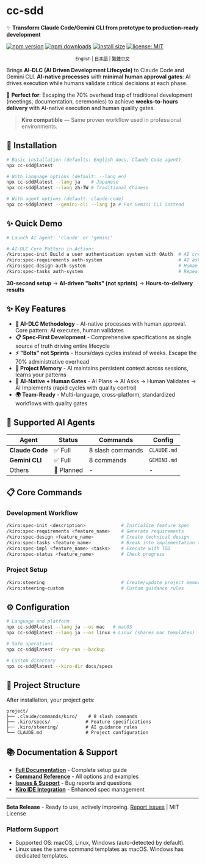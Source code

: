 # cc-sdd

✨ **Transform Claude Code/Gemini CLI from prototype to production-ready development**

<!-- npm badges -->
[![npm version](https://img.shields.io/npm/v/cc-sdd?logo=npm)](https://www.npmjs.com/package/cc-sdd?activeTab=readme)
[![npm downloads](https://img.shields.io/npm/dm/cc-sdd?logo=npm)](https://www.npmjs.com/package/cc-sdd)
[![install size](https://packagephobia.com/badge?p=cc-sdd)](https://packagephobia.com/result?p=cc-sdd)
[![license: MIT](https://img.shields.io/badge/license-MIT-green.svg)](LICENSE)

<div align="center"><sub>
English | <a href="https://github.com/gotalab/claude-code-spec/blob/main/tools/cc-sdd/README_ja.md">日本語</a> | <a href="https://github.com/gotalab/claude-code-spec/blob/main/tools/cc-sdd/README_zh-TW.md">繁體中文</a>
</sub></div>

Brings **AI-DLC (AI Driven Development Lifecycle)** to Claude Code and Gemini CLI. **AI-native processes** with **minimal human approval gates**: AI drives execution while humans validate critical decisions at each phase.

🎯 **Perfect for**: Escaping the 70% overhead trap of traditional development (meetings, documentation, ceremonies) to achieve **weeks-to-hours delivery** with AI-native execution and human quality gates.

> **Kiro compatible** — Same proven workflow used in professional environments.

## 🚀 Installation

```bash
# Basic installation (defaults: English docs, Claude Code agent)
npx cc-sdd@latest

# With language options (default: --lang en)
npx cc-sdd@latest --lang ja    # Japanese
npx cc-sdd@latest --lang zh-TW # Traditional Chinese

# With agent options (default: claude-code)
npx cc-sdd@latest --gemini-cli --lang ja # For Gemini CLI instead
```

## ✨ Quick Demo

```bash
# Launch AI agent: 'claude' or 'gemini'

# AI-DLC Core Pattern in Action:
/kiro:spec-init Build a user authentication system with OAuth  # AI creates plan
/kiro:spec-requirements auth-system                            # AI asks clarifying questions  
/kiro:spec-design auth-system                                  # Human validates, AI implements
/kiro:spec-tasks auth-system                                   # Repeat: Plan → Ask → Validate → Implement
```

**30-second setup** → **AI-driven "bolts" (not sprints)** → **Hours-to-delivery results**

## ✨ Key Features

- **🚀 AI-DLC Methodology** - AI-native processes with human approval. Core pattern: AI executes, human validates
- **📋 Spec-First Development** - Comprehensive specifications as single source of truth driving entire lifecycle
- **⚡ "Bolts" not Sprints** - Hours/days cycles instead of weeks. Escape the 70% administrative overhead
- **🧠 Project Memory** - AI maintains persistent context across sessions, learns your patterns  
- **🔄 AI-Native + Human Gates** - AI Plans → AI Asks → Human Validates → AI Implements (rapid cycles with quality control)
- **🌍 Team-Ready** - Multi-language, cross-platform, standardized workflows with quality gates

## 🤖 Supported AI Agents

| Agent | Status | Commands | Config |
|-------|--------|----------|--------|
| **Claude Code** | ✅ Full | 8 slash commands | `CLAUDE.md` |
| **Gemini CLI** | ✅ Full | 8 commands | `GEMINI.md` |
| Others | 📅 Planned | - | - |
 
## 📋 Core Commands

### Development Workflow
```bash
/kiro:spec-init <description>             # Initialize feature spec
/kiro:spec-requirements <feature_name>    # Generate requirements
/kiro:spec-design <feature_name>          # Create technical design  
/kiro:spec-tasks <feature_name>           # Break into implementation tasks
/kiro:spec-impl <feature_name> <tasks>    # Execute with TDD
/kiro:spec-status <feature_name>          # Check progress
```

### Project Setup
```bash
/kiro:steering                            # Create/update project memory
/kiro:steering-custom                     # Custom guidance rules
```

## ⚙️ Configuration

```bash
# Language and platform
npx cc-sdd@latest --lang ja --os mac   # macOS
npx cc-sdd@latest --lang ja --os linux # Linux (shares mac templates)

# Safe operations  
npx cc-sdd@latest --dry-run --backup

# Custom directory
npx cc-sdd@latest --kiro-dir docs/specs
```

## 📁 Project Structure

After installation, your project gets:

```
project/
├── .claude/commands/kiro/    # 8 slash commands
├── .kiro/specs/             # Feature specifications
├── .kiro/steering/          # AI guidance rules
└── CLAUDE.md                # Project configuration
```

## 📚 Documentation & Support

- **[Full Documentation](https://github.com/gotalab/claude-code-spec/blob/main/README.md)** - Complete setup guide
- **[Command Reference](https://github.com/gotalab/claude-code-spec/docs)** - All options and examples  
- **[Issues & Support](https://github.com/gotalab/claude-code-spec/issues)** - Bug reports and questions
- **[Kiro IDE Integration](https://kiro.dev)** - Enhanced spec management

---

**Beta Release** - Ready to use, actively improving. [Report issues](https://github.com/gotalab/claude-code-spec/issues) | MIT License

### Platform Support
- Supported OS: macOS, Linux, Windows (auto-detected by default).
- Linux uses the same command templates as macOS. Windows has dedicated templates.
